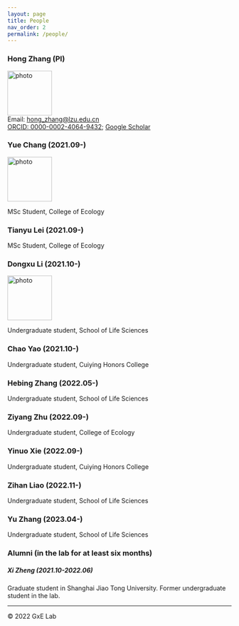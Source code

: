 ```yaml
---
layout: page
title: People
nav_order: 2
permalink: /people/
---
```


### Hong Zhang (PI)
<img src="../photo/ZH.jpg" alt="photo" width="100"/><br/> 
Email: hong_zhang@lzu.edu.cn <br/>
[ORCID: 0000-0002-4064-9432](https://orcid.org/0000-0002-4064-9432); [Google Scholar](https://scholar.google.com/citations?hl=en&user=dxVoC_kAAAAJ&view_op=list_works&sortby=pubdate)


### Yue Chang (2021.09-)
<img src="../photo/CY.jpg" alt="photo" width="100"/><br/>

MSc Student, College of Ecology


### Tianyu Lei (2021.09-)

MSc Student, College of Ecology


### Dongxu Li (2021.10-)

<img src="../photo/LDX.jpg" alt="photo" width="100"/><br/>

Undergraduate student, School of Life Sciences


### Chao Yao (2021.10-)

Undergraduate student, Cuiying Honors College


### Hebing Zhang (2022.05-)

Undergraduate student, School of Life Sciences


### Ziyang Zhu (2022.09-)

Undergraduate student, College of Ecology


### Yinuo Xie (2022.09-)

Undergraduate student, Cuiying Honors College


### Zihan Liao (2022.11-)

Undergraduate student, School of Life Sciences


### Yu Zhang (2023.04-)

Undergraduate student, School of Life Sciences


### Alumni (in the lab for at least six months)

##### Xi Zheng (2021.10-2022.06)

Graduate student in Shanghai Jiao Tong University. Former undergraduate student in the lab.





-----

© 2022 GxE Lab

